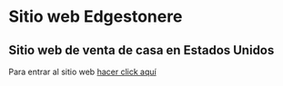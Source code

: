 # Sitio web Edgestonere

## Sitio web de venta de casa en Estados Unidos

Para entrar al sitio web [hacer click aquí](https://www.edgestonere.com)
